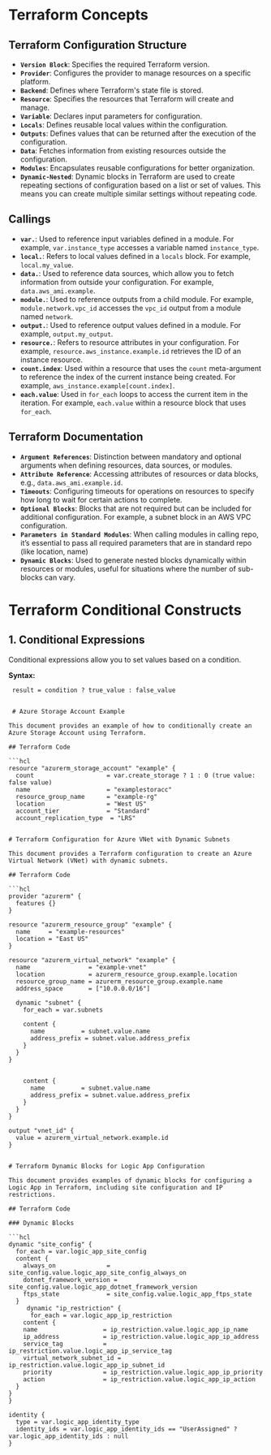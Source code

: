 # Terraform Concepts

## Terraform Configuration Structure

- **`Version Block`**: Specifies the required Terraform version.
- **`Provider`**: Configures the provider to manage resources on a specific platform.
- **`Backend`**: Defines where Terraform's state file is stored.
- **`Resource`**: Specifies the resources that Terraform will create and manage.
- **`Variable`**: Declares input parameters for configuration.
- **`Locals`**: Defines reusable local values within the configuration.
- **`Outputs`**: Defines values that can be returned after the execution of the configuration.
- **`Data`**: Fetches information from existing resources outside the configuration.
- **`Modules`**: Encapsulates reusable configurations for better organization.
- **`Dynamic-Nested`**: Dynamic blocks in Terraform are used to create repeating sections of configuration based on a list or set of values. This means you can create multiple similar settings without repeating code.

## Callings

- **`var.`**: Used to reference input variables defined in a module. For example, `var.instance_type` accesses a variable named `instance_type`.
- **`local.`**: Refers to local values defined in a `locals` block. For example, `local.my_value`.
- **`data.`**: Used to reference data sources, which allow you to fetch information from outside your configuration. For example, `data.aws_ami.example`.
- **`module.`**: Used to reference outputs from a child module. For example, `module.network.vpc_id` accesses the `vpc_id` output from a module named `network`.
- **`output.`**: Used to reference output values defined in a module. For example, `output.my_output`.
- **`resource.`**: Refers to resource attributes in your configuration. For example, `resource.aws_instance.example.id` retrieves the ID of an instance resource.
- **`count.index`**: Used within a resource that uses the `count` meta-argument to reference the index of the current instance being created. For example, `aws_instance.example[count.index]`.
- **`each.value`**: Used in `for_each` loops to access the current item in the iteration. For example, `each.value` within a resource block that uses `for_each`.

## Terraform Documentation

- **`Argument References`**: Distinction between mandatory and optional arguments when defining resources, data sources, or modules.
- **`Attribute Reference`**: Accessing attributes of resources or data blocks, e.g., `data.aws_ami.example.id`.
- **`Timeouts`**: Configuring timeouts for operations on resources to specify how long to wait for certain actions to complete.
- **`Optional Blocks`**: Blocks that are not required but can be included for additional configuration. For example, a subnet block in an AWS VPC configuration.
- **`Parameters in Standard Modules`**: When calling modules in calling repo, it’s essential to pass all required parameters that are in standard repo (like location, name)
- **`Dynamic Blocks`**: Used to generate nested blocks dynamically within resources or modules, useful for situations where the number of sub-blocks can vary.

# Terraform Conditional Constructs

## 1. Conditional Expressions

Conditional expressions allow you to set values based on a condition.

**Syntax:**
```hcl
 result = condition ? true_value : false_value


 # Azure Storage Account Example

This document provides an example of how to conditionally create an Azure Storage Account using Terraform.

## Terraform Code

```hcl
resource "azurerm_storage_account" "example" {
  count                    = var.create_storage ? 1 : 0 (true value: false value)
  name                     = "examplestoracc"
  resource_group_name      = "example-rg"
  location                 = "West US"
  account_tier             = "Standard"
  account_replication_type  = "LRS"


# Terraform Configuration for Azure VNet with Dynamic Subnets

This document provides a Terraform configuration to create an Azure Virtual Network (VNet) with dynamic subnets.

## Terraform Code

```hcl
provider "azurerm" {
  features {}
}

resource "azurerm_resource_group" "example" {
  name     = "example-resources"
  location = "East US"
}

resource "azurerm_virtual_network" "example" {
  name                = "example-vnet"
  location            = azurerm_resource_group.example.location
  resource_group_name = azurerm_resource_group.example.name
  address_space       = ["10.0.0.0/16"]

  dynamic "subnet" {
    for_each = var.subnets

    content {
      name          = subnet.value.name
      address_prefix = subnet.value.address_prefix
    }
  }
}


    content {
      name          = subnet.value.name
      address_prefix = subnet.value.address_prefix
    }
  }
}

output "vnet_id" {
  value = azurerm_virtual_network.example.id
}


# Terraform Dynamic Blocks for Logic App Configuration

This document provides examples of dynamic blocks for configuring a Logic App in Terraform, including site configuration and IP restrictions.

## Terraform Code

### Dynamic Blocks

```hcl
dynamic "site_config" {
  for_each = var.logic_app_site_config
  content {
    always_on              = site_config.value.logic_app_site_config_always_on
    dotnet_framework_version = site_config.value.logic_app_dotnet_framework_version
    ftps_state             = site_config.value.logic_app_ftps_state
  }
     dynamic "ip_restriction" {
      for_each = var.logic_app_ip_restriction
    content {
    name                  = ip_restriction.value.logic_app_ip_name
    ip_address            = ip_restriction.value.logic_app_ip_address
    service_tag           = ip_restriction.value.logic_app_ip_service_tag
    virtual_network_subnet_id = ip_restriction.value.logic_app_ip_subnet_id
    priority              = ip_restriction.value.logic_app_ip_priority
    action                = ip_restriction.value.logic_app_ip_action
  }
}
}

identity {
  type = var.logic_app_identity_type 
  identity_ids = var.logic_app_identity_ids == "UserAssigned" ? var.logic_app_identity_ids : null 
}




